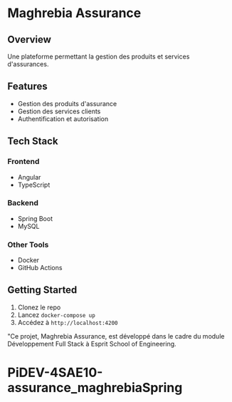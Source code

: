 # Maghrebia Assurance  
## Overview  
Une plateforme permettant la gestion des produits et services d'assurances.  

## Features  
- Gestion des produits d'assurance  
- Gestion des services clients  
- Authentification et autorisation  

## Tech Stack  
### Frontend  
- Angular  
- TypeScript  

### Backend  
- Spring Boot  
- MySQL  

### Other Tools  
- Docker  
- GitHub Actions  

## Getting Started  
1. Clonez le repo  
2. Lancez `docker-compose up`  
3. Accédez à `http://localhost:4200`  

"Ce projet, Maghrebia Assurance, est développé dans le cadre du module Développement Full Stack à Esprit School of Engineering.
# PiDEV-4SAE10-assurance_maghrebiaSpring
